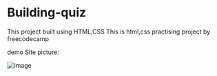 # Building-quiz
This project built using HTML,CSS
This is html,css practising project by freecodecamp


demo Site picture:

![image](https://user-images.githubusercontent.com/117254052/203708380-a5b7614c-7df9-4a88-9810-b9642ada2252.png)

